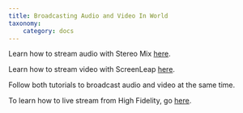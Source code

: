 ```yaml
---
title: Broadcasting Audio and Video In World
taxonomy:
    category: docs
---
```

Learn how to stream audio with Stereo Mix [here](docs.highfidelity.com/create-and-explore/start-working-in-your-sandbox/streaming/streaming-audio).

Learn how to stream video with ScreenLeap [here](docs.highfidelity.com/create-and-explore/start-working-in-your-sandbox/streaming/streaming-video).

Follow both tutorials to broadcast audio and video at the same time.

To learn how to live stream from High Fidelity, go [here](docs.highfidelity.com/create-and-explore/live-streaming/intro-to-live-streaming).
